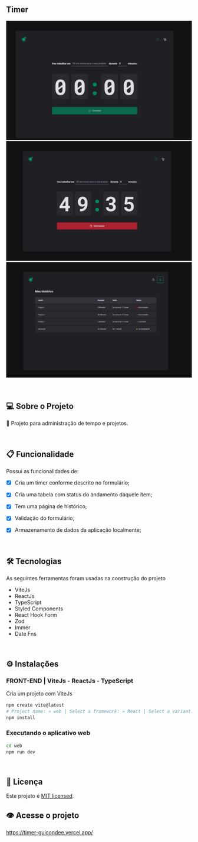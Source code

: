 <a id="-screenshot"></a>

## Timer

![CapaWeb](src/assets/print1.png)
![CapaWeb](src/assets/print2.png)
![CapaHistoricoWeb](src/assets/Print3.png)

&nbsp;
<a id="-sobre-o-projeto"></a>

## 💻 Sobre o Projeto

🚀 Projeto para administração de tempo e projetos.


&nbsp;
<a id="-funcionalidade"></a>

## 📋 Funcionalidade

Possui as funcionalidades de:

- [x] Cria um timer conforme descrito no formulário;
- [x] Cria uma tabela com status do andamento daquele item;
- [x] Tem uma página de histórico;
- [x] Validação do formulário;
- [x] Armazenamento de dados da aplicação localmente;


&nbsp;
<a id="-tecnologias"></a>

## 🛠 Tecnologias

As seguintes ferramentas foram usadas na construção do projeto

- ViteJs
- ReactJs
- TypeScript
- Styled Components
- React Hook Form
- Zod
- Immer
- Date Fns


&nbsp;
<a id="-instalação"></a>

## ⚙️ Instalações


### FRONT-END | ViteJs - ReactJs - TypeScript

Cria um projeto com ViteJs

```bash
npm create vite@latest
# Project name: » web | Select a framework: » React | Select a variant: » TypeScript
npm install
```

### Executando o aplicativo web

```bash
cd web
npm run dev
```


&nbsp;
<a id="-licença"></a>

## 📝 Licença

Este projeto é [MIT licensed](./LICENSE).

## 👁️ Acesse o projeto 

https://timer-guicondee.vercel.app/
